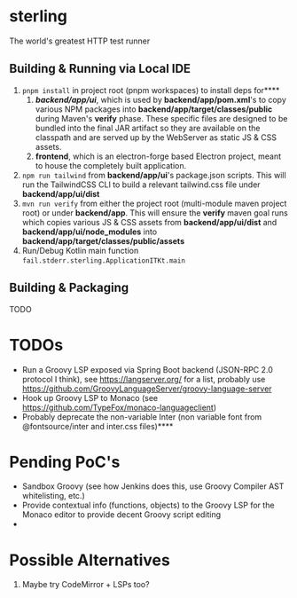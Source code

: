 # sterling

The world's greatest HTTP test runner

## Building & Running via Local IDE

1. `pnpm install` in project root (pnpm workspaces) to install deps for****
   1. ***backend/app/ui***, which is used by **backend/app/pom.xml**'s to copy various NPM packages into **backend/app/target/classes/public** during Maven's **verify** phase.  These specific files are designed to be bundled into the final JAR artifact so they are available on the classpath and are served up by the WebServer as static JS & CSS assets. 
   2. **frontend**, which is an electron-forge based Electron project, meant to house the completely built application.
1. `npm run tailwind` from **backend/app/ui**'s package.json scripts.  This will run the TailwindCSS CLI to build a relevant tailwind.css file under **backend/app/ui/dist**
2. `mvn run verify` from either the project root (multi-module maven project root) or under **backend/app**.  This will ensure the **verify** maven goal runs which copies various JS & CSS assets from **backend/app/ui/dist** and **backend/app/ui/node_modules** into **backend/app/target/classes/public/assets** 
2. Run/Debug Kotlin main function `fail.stderr.sterling.ApplicationITKt.main`

## Building & Packaging

TODO

# TODOs

* Run a Groovy LSP exposed via Spring Boot backend (JSON-RPC 2.0 protocol I think), see https://langserver.org/ for a list, probably use https://github.com/GroovyLanguageServer/groovy-language-server
* Hook up Groovy LSP to Monaco (see https://github.com/TypeFox/monaco-languageclient)
* Probably deprecate the non-variable Inter (non variable font from @fontsource/inter and inter.css files)****

# Pending PoC's

* Sandbox Groovy (see how Jenkins does this, use Groovy Compiler AST whitelisting, etc.)
* Provide contextual info (functions, objects) to the Groovy LSP for the Monaco editor to provide decent Groovy script editing
* 

# Possible Alternatives

1. Maybe try CodeMirror + LSPs too?

